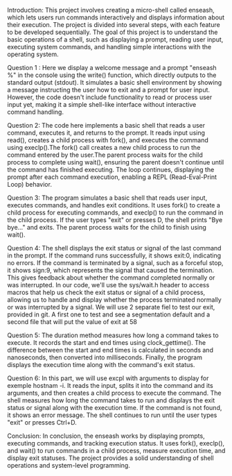 Introduction:
This project involves creating a micro-shell called enseash, which lets users run commands interactively and displays information about their execution.
The project is divided into several steps, with each feature to be developed sequentially.
The goal of this project is to understand the basic operations of a shell, such as displaying a prompt, reading user input, executing system commands, and handling simple interactions with the operating system.

Question 1 :
Here we display a welcome message and a prompt "enseash %" in the console using the write() function, which directly outputs to the standard output (stdout). It simulates a basic shell environment by showing a message instructing the user how to exit and a prompt for user input. However, the code doesn't include functionality to read or process user input yet, making it a simple shell-like interface without interactive command handling.

Question 2:
The code here implements a basic shell that reads a user command, executes it, and returns to the prompt. It reads input using read(), creates a child process with fork(), and executes the command using execlp().The fork() call creates a new child process to run the command entered by the user.The parent process waits for the child process to complete using wait(), ensuring the parent doesn't continue until the command has finished executing.
The loop continues, displaying the prompt after each command execution, enabling a REPL (Read-Eval-Print Loop) behavior.


Question 3:
The program simulates a basic shell that reads user input, executes commands, and handles exit conditions. It uses fork() to create a child process for executing commands, and execlp() to run the command in the child process. If the user types "exit" or presses <Ctrl>D, the shell prints "Bye bye..." and exits. The parent process waits for the child to finish using wait().

Question 4:
The shell displays the exit status or signal of the last command in the prompt. If the command runs successfully, it shows exit:0, indicating no errors. If the command is terminated by a signal, such as a forceful stop, it shows sign:9, which represents the signal that caused the termination. This gives feedback about whether the command completed normally or was interrupted.
In our code, we'll use the sys/wait.h header to access macros that help us check the exit status or signal of a child process, allowing us to handle and display whether the process terminated normally or was interrupted by a signal. 
We will use 2 separate fiel to test our exit, provided in git. A first one to test and see a segmentation default and a second file that will put the value of exit at 58

Question 5:
The duration method measures how long a command takes to execute. It records the start and end times using clock_gettime(). The difference between the start and end times is calculated in seconds and nanoseconds, then converted into milliseconds. Finally, the program displays the execution time along with the command's exit status.


Question 6:
In this part, we will use excpl with arguments to display for exemple hostnam -i. It reads the input, splits it into the command and its arguments, and then creates a child process to execute the command. The shell measures how long the command takes to run and displays the exit status or signal along with the execution time. If the command is not found, it shows an error message. The shell continues to run until the user types "exit" or presses Ctrl+D.

Conclusion:
In conclusion, the enseash works by displaying prompts, executing commands, and tracking execution status. It uses fork(), execlp(), and wait() to run commands in a child process, measure execution time, and display exit statuses. The project provides a solid understanding of shell operations and system-level programming.
